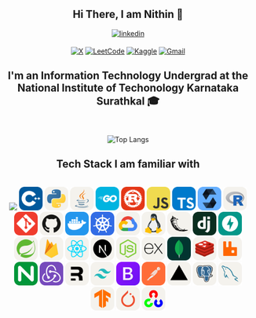<div align="center">
<h2> Hi There, I am Nithin  👋</h2>
<a href="https://www.linkedin.com/in/nithin1729s/" target="_blank">
<img src=https://img.shields.io/badge/linkedin-%2300acee.svg?color=405DE6&style=for-the-badge&logo=linkedin&logoColor=white alt=linkedin style="margin-bottom: 5px;" />
</a>

[![X](https://img.shields.io/badge/X-%23000000.svg?style=for-the-badge&logo=X&logoColor=white)](https://x.com/Nithin1729S)
[![LeetCode](https://img.shields.io/badge/LeetCode-000000?style=for-the-badge&logo=LeetCode&logoColor=#d16c06)](https://leetcode.com/u/sureshnithin1729/)
[![Kaggle](https://img.shields.io/badge/Kaggle-035a7d?style=for-the-badge&logo=kaggle&logoColor=white)](https://www.kaggle.com/nithin1729s)
[![Gmail](https://img.shields.io/badge/Gmail-D14836?style=for-the-badge&logo=gmail&logoColor=white)](mailto:sureshnithin1729@gmail.com)
<!--[![Codeforces](https://img.shields.io/badge/Codeforces-445f9d?style=for-the-badge&logo=Codeforces&logoColor=white)](https://codeforces.com/profile/sur)-->


## I'm an Information Technology Undergrad at the National Institute of Techonology Karnataka Surathkal 🎓
<br />


<!--[![Nithin's GitHub stats](https://github-readme-stats.vercel.app/api?username=nithin1729s&show_icons=true&theme=dracula&count_private=true)](https://github.com/nithin1729s/github-readme-stats)-->
![Top Langs](https://github-readme-stats.vercel.app/api/top-langs/?username=nithin1729s&layout=compact&theme=dracula)
<br/>
</div>

<div align="center">

## Tech Stack I am familiar with

<br />
<img src="https://img.icons8.com/color/48/null/c-programming.png"/>
<img src="./icons/CPP.svg" width="48"> 
<img src="./icons/Python-Light.svg" width="48"> 
<img src="./icons/Java-Light.svg" width="48"> 
<img src="./icons/GoLang.svg" width="48"> 
<img src="./icons/Rust.svg" width="48"> 
<img src="./icons/JavaScript.svg" width="48"> 
<img src="./icons/TypeScript.svg" width="48"> 
<img src="./icons/Solidity.svg" width="48"> 
<img src="./icons/R-Light.svg" width="48"> 

<img src="./icons/Git.svg" width="48"> 
<img src="./icons/Github-Light.svg" width="48"> 
<img src="./icons/Docker.svg" width="48"> 
<img src="./icons/Kubernetes.svg" width="48"> 
<img src="./icons/GCP-Light.svg" width="48"> 
<img src="./icons/Linux-Light.svg" width="48"> 
<img src="./icons/Flask-Light.svg" width="48"> 
<img src="./icons/Django.svg" width="48"> 
<img src="./icons/FastAPI.svg" width="48"> 
<img src="./icons/Spring-Light.svg" width="48"> 
<img src="./icons/Firebase-Light.svg" width="48"> 
<img src="./icons/React-Light.svg" width="48"> 
<img src="./icons/NextJS-Light.svg" width="48"> 
<img src="./icons/NodeJS-Light.svg" width="48"> 
<img src="./icons/ExpressJS-Light.svg" width="48"> 
<img src="./icons/MongoDB.svg" width="48"> 
<img src="./icons/Redis-Light.svg" width="48"> 
<img src="./icons/RabbitMQ-Light.svg" width="48"> 
<img src="./icons/Nginx.svg" width="48"> 
<img src="./icons/Redux.svg" width="48"> 
<img src="./icons/Remix-Light.svg" width="48"> 
<img src="./icons/TailwindCSS-Light.svg" width="48"> 
<img src="./icons/Bootstrap.svg" width="48"> 
<img src="./icons/Postman.svg" width="48"> 
<img src="./icons/Vercel-Light.svg" width="48"> 
<img src="./icons/PostgreSQL-Light.svg" width="48"> 
<img src="./icons/MySQL-Light.svg" width="48"> 
<img src="./icons/TensorFlow-Light.svg" width="48"> 
<img src="./icons/PyTorch-Light.svg" width="48"> 
<img src="./icons/OpenCV-Light.svg" width="48"> 

<!--<img src="https://img.icons8.com/color/48/null/sass.png"/>-->
<!--<img src="https://img.icons8.com/color/48/null/figma--v1.png"/>-->
<!--<img src="https://img.icons8.com/external-tal-revivo-color-tal-revivo/48/null/external-postman-is-the-only-complete-api-development-environment-logo-color-tal-revivo.png"/>-->
<!--<img src="https://img.icons8.com/external-tal-revivo-shadow-tal-revivo/48/null/external-d3js-a-javascript-library-for-producing-dynamic-interactive-data-visualizations-in-web-browsers-logo-shadow-tal-revivo.png"/>-->
<!--<img src="https://upload.wikimedia.org/wikipedia/commons/thumb/c/c6/P5.js_icon.svg/2048px-P5.js_icon.svg.png" width="48"/>-->

</div>
